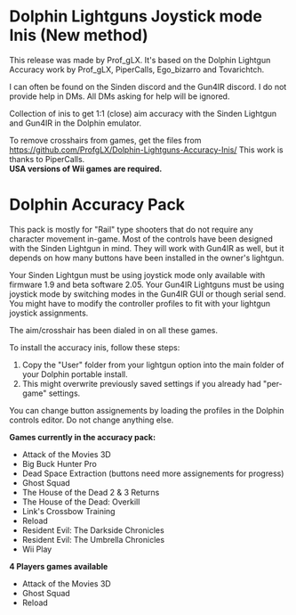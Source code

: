 # Dolphin Lightguns Joystick mode Inis (New method)
This release was made by Prof_gLX.
It's based on the Dolphin Lightgun Accuracy work by Prof_gLX, PiperCalls, Ego_bizarro and Tovarichtch.  

I can often be found on the Sinden discord and the Gun4IR discord. I do not provide help in DMs. All DMs asking for help will be ignored.

Collection of inis to get 1:1 (close) aim accuracy with the Sinden Lightgun and Gun4IR in the Dolphin emulator.  

To remove crosshairs from games, get the files from https://github.com/ProfgLX/Dolphin-Lightguns-Accuracy-Inis/ This work is thanks to PiperCalls.  
**USA versions of Wii games are required.**

# Dolphin Accuracy Pack

This pack is mostly for "Rail" type shooters that do not require any character movement in-game. Most of the controls have been designed with the Sinden Lightgun in mind. They will work with Gun4IR as well, but it depends on how many buttons have been installed in the owner's lightgun.

Your Sinden Lightgun must be using joystick mode only available with firmware 1.9 and beta software 2.05.
Your Gun4IR Lightguns must be using joystick mode by switching modes in the Gun4IR GUI or though serial send.
You might have to modify the controller profiles to fit with your lightgun joystick assignments.

The aim/crosshair has been dialed in on all these games.

To install the accuracy inis, follow these steps:
1. Copy the "User" folder from your lightgun option into the main folder of your Dolphin portable install.
2. This might overwrite previously saved settings if you already had "per-game" settings.

You can change button assignements by loading the profiles in the Dolphin controls editor. Do not change anything else.

**Games currently in the accuracy pack:**

* Attack of the Movies 3D
* Big Buck Hunter Pro
* Dead Space Extraction (buttons need more assignements for progress)
* Ghost Squad
* The House of the Dead 2 & 3 Returns
* The House of the Dead: Overkill
* Link's Crossbow Training
* Reload
* Resident Evil: The Darkside Chronicles
* Resident Evil: The Umbrella Chronicles
* Wii Play

**4 Players games available**

* Attack of the Movies 3D
* Ghost Squad
* Reload
